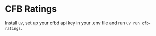 # CFB Ratings

Install `uv`, set up your cfbd api key in your .env file and run `uv run cfb-ratings`.
